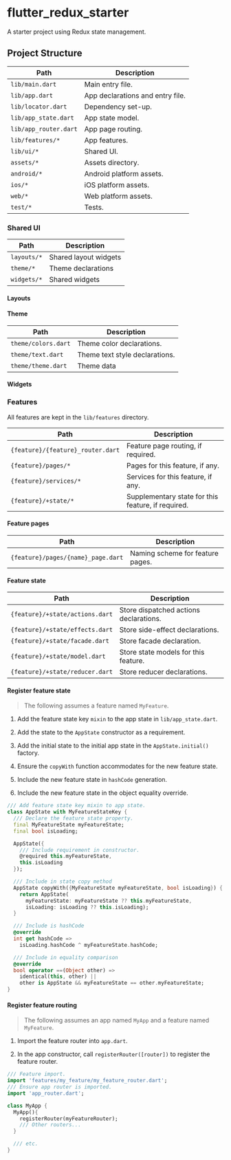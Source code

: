 # flutter_redux_starter

A starter project using Redux state management.

## Project Structure

| Path                  | Description                      |
| --------------------- | -------------------------------- |
| `lib/main.dart`       | Main entry file.                 |
| `lib/app.dart`        | App declarations and entry file. |
| `lib/locator.dart`    | Dependency set-up.               |
| `lib/app_state.dart`  | App state model.                 |
| `lib/app_router.dart` | App page routing.                |
| `lib/features/*`      | App features.                    |
| `lib/ui/*`            | Shared UI.                       |
| `assets/*`            | Assets directory.                |
| `android/*`           | Android platform assets.         |
| `ios/*`               | iOS platform assets.             |
| `web/*`               | Web platform assets.             |
| `test/*`              | Tests.                           |

### Shared UI

| Path        | Description           |
| ----------- | --------------------- |
| `layouts/*` | Shared layout widgets |
| `theme/*`   | Theme declarations    |
| `widgets/*` | Shared widgets        |

#### Layouts

#### Theme

| Path                | Description                    |
| ------------------- | ------------------------------ |
| `theme/colors.dart` | Theme color declarations.      |
| `theme/text.dart`   | Theme text style declarations. |
| `theme/theme.dart`  | Theme data                     |

#### Widgets

### Features

All features are kept in the `lib/features` directory.

| Path                              | Description                                        |
| --------------------------------- | -------------------------------------------------- |
| `{feature}/{feature}_router.dart` | Feature page routing, if required.                 |
| `{feature}/pages/*`               | Pages for this feature, if any.                    |
| `{feature}/services/*`            | Services for this feature, if any.                 |
| `{feature}/+state/*`              | Supplementary state for this feature, if required. |

#### Feature pages

| Path                               | Description                      |
| ---------------------------------- | -------------------------------- |
| `{feature}/pages/{name}_page.dart` | Naming scheme for feature pages. |

#### Feature state

| Path                            | Description                            |
| ------------------------------- | -------------------------------------- |
| `{feature}/+state/actions.dart` | Store dispatched actions declarations. |
| `{feature}/+state/effects.dart` | Store side-effect declarations.        |
| `{feature}/+state/facade.dart`  | Store facade declaration.              |
| `{feature}/+state/model.dart`   | Store state models for this feature.   |
| `{feature}/+state/reducer.dart` | Store reducer declarations.            |

#### Register feature state

> The following assumes a feature named `MyFeature`.

1. Add the feature state key `mixin` to the app state in `lib/app_state.dart`.

2. Add the state to the `AppState` constructor as a requirement.

3. Add the initial state to the initial app state in the `AppState.initial()` factory.

4. Ensure the `copyWith` function accommodates for the new feature state.

5. Include the new feature state in `hashCode` generation.

6. Include the new feature state in the object equality override.

```dart
/// Add feature state key mixin to app state.
class AppState with MyFeatureStateKey {
  /// Declare the feature state property.
  final MyFeatureState myFeatureState;
  final bool isLoading;

  AppState({
    /// Include requirement in constructor.
    @required this.myFeatureState,
    this.isLoading
  });

  /// Include in state copy method
  AppState copyWith({MyFeatureState myFeatureState, bool isLoading}) {
    return AppState(
      myFeatureState: myFeatureState ?? this.myFeatureState,
      isLoading: isLoading ?? this.isLoading);
  }

  /// Include is hashCode
  @override
  int get hashCode =>
    isLoading.hashCode ^ myFeatureState.hashCode;

  /// Include in equality comparison
  @override
  bool operator ==(Object other) =>
    identical(this, other) ||
    other is AppState && myFeatureState == other.myFeatureState;
}
```

#### Register feature routing

> The following assumes an app named `MyApp` and a feature named `MyFeature`.

1. Import the feature router into `app.dart`.

2. In the app constructor, call `registerRouter([router])` to register the feature router.

```dart
/// Feature import.
import 'features/my_feature/my_feature_router.dart';
/// Ensure app router is imported.
import 'app_router.dart';

class MyApp {
  MyApp(){
    registerRouter(myFeatureRouter);
    /// Other routers...
  }

  /// etc.
}
```
